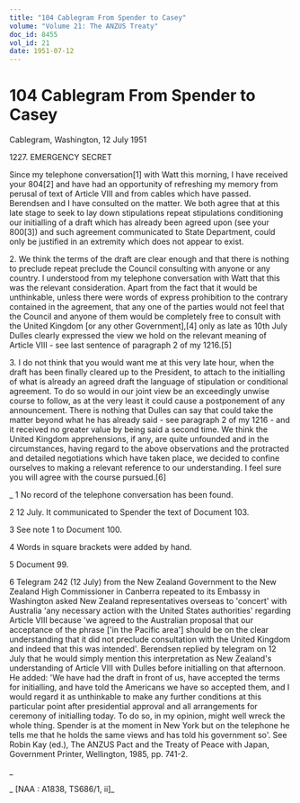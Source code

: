 ```yaml
---
title: "104 Cablegram From Spender to Casey"
volume: "Volume 21: The ANZUS Treaty"
doc_id: 8455
vol_id: 21
date: 1951-07-12
---
```


# 104 Cablegram From Spender to Casey

Cablegram, Washington, 12 July 1951

1227\. EMERGENCY SECRET

Since my telephone conversation[1] with Watt this morning, I have received your 804[2] and have had an opportunity of refreshing my memory from perusal of text of Article VIII and from cables which have passed. Berendsen and I have consulted on the matter. We both agree that at this late stage to seek to lay down stipulations repeat stipulations conditioning our initialling of a draft which has already been agreed upon (see your 800[3]) and such agreement communicated to State Department, could only be justified in an extremity which does not appear to exist.

2\. We think the terms of the draft are clear enough and that there is nothing to preclude repeat preclude the Council consulting with anyone or any country. I understood from my telephone conversation with Watt that this was the relevant consideration. Apart from the fact that it would be unthinkable, unless there were words of express prohibition to the contrary contained in the agreement, that any one of the parties would not feel that the Council and anyone of them would be completely free to consult with the United Kingdom [or any other Government],[4] only as late as 10th July Dulles clearly expressed the view we hold on the relevant meaning of Article VIII - see last sentence of paragraph 2 of my 1216.[5]

3\. I do not think that you would want me at this very late hour, when the draft has been finally cleared up to the President, to attach to the initialling of what is already an agreed draft the language of stipulation or conditional agreement. To do so would in our joint view be an exceedingly unwise course to follow, as at the very least it could cause a postponement of any announcement. There is nothing that Dulles can say that could take the matter beyond what he has already said - see paragraph 2 of my 1216 - and it received no greater value by being said a second time. We think the United Kingdom apprehensions, if any, are quite unfounded and in the circumstances, having regard to the above observations and the protracted and detailed negotiations which have taken place, we decided to confine ourselves to making a relevant reference to our understanding. I feel sure you will agree with the course pursued.[6]

_ 1 No record of the telephone conversation has been found.

2 12 July. It communicated to Spender the text of Document 103.

3 See note 1 to Document 100.

4 Words in square brackets were added by hand.

5 Document 99.

6 Telegram 242 (12 July) from the New Zealand Government to the New Zealand High Commissioner in Canberra repeated to its Embassy in Washington asked New Zealand representatives overseas to 'concert' with Australia 'any necessary action with the United States authorities' regarding Article VIII because 'we agreed to the Australian proposal that our acceptance of the phrase ['in the Pacific area'] should be on the clear understanding that it did not preclude consultation with the United Kingdom and indeed that this was intended'. Berendsen replied by telegram on 12 July that he would simply mention this interpretation as New Zealand's understanding of Article VIII with Dulles before initialling on that afternoon. He added: 'We have had the draft in front of us, have accepted the terms for initialling, and have told the Americans we have so accepted them, and I would regard it as unthinkable to make any further conditions at this particular point after presidential approval and all arrangements for ceremony of initialling today. To do so, in my opinion, might well wreck the whole thing. Spender is at the moment in New York but on the telephone he tells me that he holds the same views and has told his government so'. See Robin Kay (ed.), The ANZUS Pact and the Treaty of Peace with Japan, Government Printer, Wellington, 1985, pp. 741-2.

_

_ [NAA : A1838, TS686/1, ii]_
